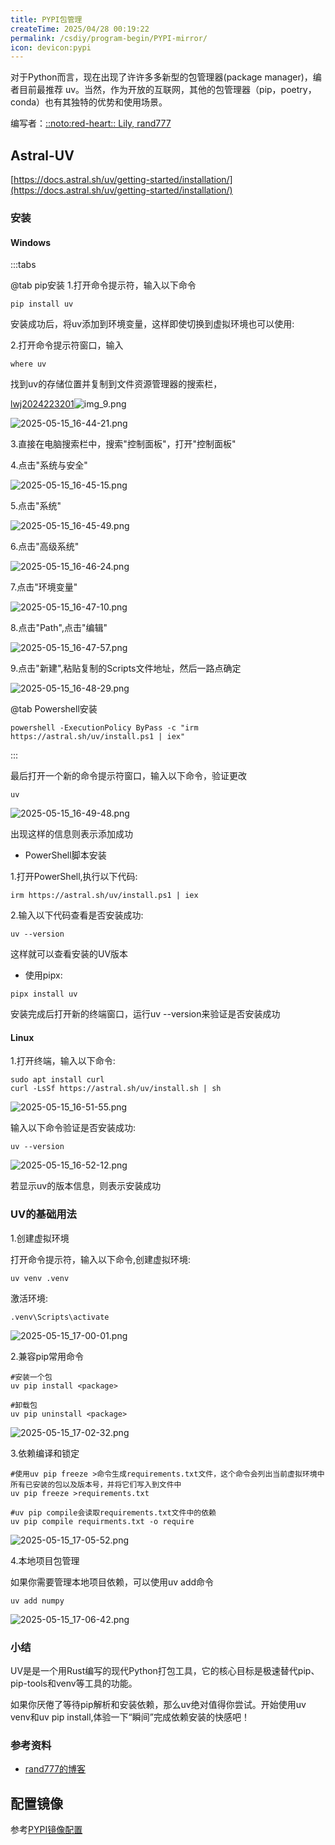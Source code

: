 ```yaml
---
title: PYPI包管理
createTime: 2025/04/28 00:19:22
permalink: /csdiy/program-begin/PYPI-mirror/
icon: devicon:pypi
---
```


对于Python而言，现在出现了许许多多新型的包管理器(package manager)，编者目前最推荐 uv。当然，作为开放的互联网，其他的包管理器（pip，poetry，conda）也有其独特的优势和使用场景。

编写者：[::noto:red-heart:: Lily, rand777  ](/friends/persons/)                        

## Astral-UV


[https://docs.astral.sh/uv/getting-started/installation/](https://docs.astral.sh/uv/getting-started/installation/)
### 安装

#### Windows

:::tabs

@tab pip安装
1.打开命令提示符，输入以下命令

```shell
pip install uv
```
安装成功后，将uv添加到环境变量，这样即使切换到虚拟环境也可以使用:

2.打开命令提示符窗口，输入

```shell
where uv
```
找到uv的存储位置并复制到文件资源管理器的搜索栏，

[lwj2024223201](../../../../../../../../../java%E6%95%B0%E6%8D%AE%E5%AD%98%E6%94%BE/untitled2222222222/lwj2024223201)![img_9.png](img_9.png)

![2025-05-15_16-44-21.png](../../../../.vuepress/public/src/2025-05-15_16-44-21.png)

3.直接在电脑搜索栏中，搜索"控制面板"，打开"控制面板"

4.点击"系统与安全"

![2025-05-15_16-45-15.png](../../../../.vuepress/public/src/2025-05-15_16-45-15.png)

5.点击"系统"

![2025-05-15_16-45-49.png](../../../../.vuepress/public/src/2025-05-15_16-45-49.png)

6.点击"高级系统"

![2025-05-15_16-46-24.png](../../../../.vuepress/public/src/2025-05-15_16-46-24.png)

7.点击"环境变量"

![2025-05-15_16-47-10.png](../../../../.vuepress/public/src/2025-05-15_16-47-10.png)

8.点击"Path",点击"编辑"

![2025-05-15_16-47-57.png](../../../../.vuepress/public/src/2025-05-15_16-47-57.png)

9.点击"新建",粘贴复制的Scripts文件地址，然后一路点确定

![2025-05-15_16-48-29.png](../../../../.vuepress/public/src/2025-05-15_16-48-29.png)

@tab Powershell安装

```shell
powershell -ExecutionPolicy ByPass -c "irm https://astral.sh/uv/install.ps1 | iex"
```

:::



最后打开一个新的命令提示符窗口，输入以下命令，验证更改

```shell
uv
```

![2025-05-15_16-49-48.png](../../../../.vuepress/public/src/2025-05-15_16-49-48.png)

出现这样的信息则表示添加成功

* PowerShell脚本安装

1.打开PowerShell,执行以下代码:

```shell
irm https://astral.sh/uv/install.ps1 | iex
```
2.输入以下代码查看是否安装成功:

```shell
uv --version
```

这样就可以查看安装的UV版本

* 使用pipx:

```shell
pipx install uv
```

安装完成后打开新的终端窗口，运行uv --version来验证是否安装成功

#### Linux 

1.打开终端，输入以下命令:

```shell
sudo apt install curl
curl -LsSf https://astral.sh/uv/install.sh | sh
```

![2025-05-15_16-51-55.png](../../../../.vuepress/public/src/2025-05-15_16-51-55.png)

输入以下命令验证是否安装成功:

```shell
uv --version
```
![2025-05-15_16-52-12.png](../../../../.vuepress/public/src/2025-05-15_16-52-12.png)

若显示uv的版本信息，则表示安装成功

### UV的基础用法

1.创建虚拟环境

打开命令提示符，输入以下命令,创建虚拟环境:

```shell
uv venv .venv
```

激活环境:
```shell
.venv\Scripts\activate
```
![2025-05-15_17-00-01.png](../../../../.vuepress/public/src/2025-05-15_17-00-01.png)

2.兼容pip常用命令

```shell
#安装一个包
uv pip install <package>
```

```shell
#卸载包
uv pip uninstall <package>
```

![2025-05-15_17-02-32.png](../../../../.vuepress/public/src/2025-05-15_17-02-32.png)

3.依赖编译和锁定

```shell
#使用uv pip freeze >命令生成requirements.txt文件，这个命令会列出当前虚拟环境中所有已安装的包以及版本号，并将它们写入到文件中
uv pip freeze >requirements.txt
```
```shell
#uv pip compile会读取requirements.txt文件中的依赖
uv pip compile requirments.txt -o require
```
![2025-05-15_17-05-52.png](../../../../.vuepress/public/src/2025-05-15_17-05-52.png)

4.本地项目包管理

如果你需要管理本地项目依赖，可以使用uv add命令

```shell
uv add numpy
```
![2025-05-15_17-06-42.png](../../../../.vuepress/public/src/2025-05-15_17-06-42.png)

### 小结

UV是是一个用Rust编写的现代Python打包工具，它的核心目标是极速替代pip、pip-tools和venv等工具的功能。

如果你厌倦了等待pip解析和安装依赖，那么uv绝对值得你尝试。开始使用uv venv和uv pip install,体验一下“瞬间”完成依赖安装的快感吧！

### 参考资料

- [rand777的博客](https://blog.rand777.space/article/20250717/)

## 配置镜像

参考[PYPI镜像配置](/public-service/cqmu-mirror/wiki/#pypi)

